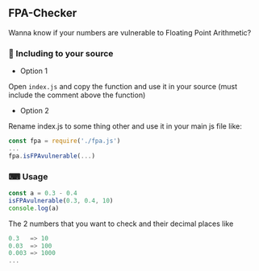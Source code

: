 ## FPA-Checker
Wanna know if your numbers are vulnerable to Floating Point Arithmetic?

### 📀 Including to your source
- Option 1

Open `index.js` and copy the function and use it in your source (must include the comment above the function)
- Option 2

Rename index.js to some thing other and use it in your main js file like:
```js
const fpa = require('./fpa.js')
...
fpa.isFPAvulnerable(...)
```

### ⌨ Usage
```js
const a = 0.3 - 0.4
isFPAvulnerable(0.3, 0.4, 10)
console.log(a)
```
The 2 numbers that you want to check and their decimal places like
```lua
0.3   => 10
0.03  => 100
0.003 => 1000
...
```
